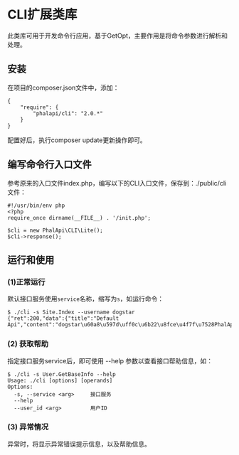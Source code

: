 # CLI扩展类库

此类库可用于开发命令行应用，基于GetOpt，主要作用是将命令参数进行解析和处理。  
  
## 安装

在项目的composer.json文件中，添加：  
```
{
    "require": {
        "phalapi/cli": "2.0.*"
    }
}
```

配置好后，执行composer update更新操作即可。 

## 编写命令行入口文件
参考原来的入口文件index.php，编写以下的CLI入口文件，保存到：./public/cli 文件：  

```
#!/usr/bin/env php
<?php
require_once dirname(__FILE__) . '/init.php';

$cli = new PhalApi\CLI\Lite();
$cli->response();
```
  
## 运行和使用

### (1)正常运行
默认接口服务使用```service```名称，缩写为```s```，如运行命令：  

```
$ ./cli -s Site.Index --username dogstar
{"ret":200,"data":{"title":"Default Api","content":"dogstar\u60a8\u597d\uff0c\u6b22\u8fce\u4f7f\u7528PhalApi\uff01","version":"1.3.5","time":1486291429},"msg":""}
```
  
### (2) 获取帮助
指定接口服务service后，即可使用 --help 参数以查看接口帮助信息，如：  
```
$ ./cli -s User.GetBaseInfo --help
Usage: ./cli [options] [operands]
Options:
  -s, --service <arg>     接口服务
  --help                  
  --user_id <arg>         用户ID
```

### (3) 异常情况
异常时，将显示异常错误提示信息，以及帮助信息。
